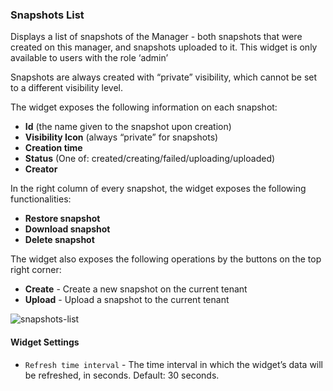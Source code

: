 ### Snapshots List

Displays a list of snapshots of the Manager - both snapshots that were created on this manager, and snapshots uploaded to it. This widget is only available to users with the role ‘admin’


Snapshots are always created with “private” visibility, which cannot be set to a different visibility level.


The widget exposes the following information on each snapshot:

* **Id** (the name given to the snapshot upon creation)
* **Visibility Icon** (always “private” for snapshots)
* **Creation time**
* **Status** (One of: created/creating/failed/uploading/uploaded)
* **Creator**

In the right column of every snapshot, the widget exposes the following functionalities:

* **Restore snapshot**
* **Download snapshot** 
* **Delete snapshot**
 
The widget also exposes the following operations by the buttons on the top right corner:

* **Create** - Create a new snapshot on the current tenant 
* **Upload** - Upload a snapshot to the current tenant

![snapshots-list](https://docs.cloudify.co/4.5.5/images/ui/widgets/snapshots-list.png)

#### Widget Settings 
* `Refresh time interval` - The time interval in which the widget’s data will be refreshed, in seconds. Default: 30 seconds.
